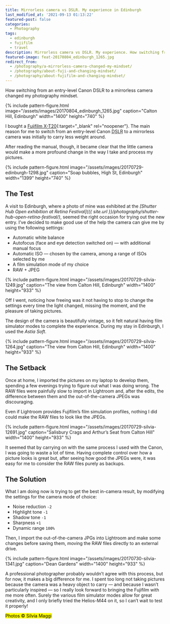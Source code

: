 ```yaml
---
title: Mirrorless camera vs DSLR. My experience in Edinburgh
last_modified_at: '2021-09-13 01:13:22'
featured-post: false
categories:
  - Photography
tags:
  - edinburgh
  - fujifilm
  - travel
description: Mirrorless camera vs DSLR. My experience. How switching from an entry-level Canon DSLR to a mirrorless camera changed my photography mindset.
featured-image: feat-20170804_edinburgh_1265.jpg
redirect_from:
  - /photography/a-mirrorless-camera-changed-my-mindset/
  - /photography/about-fuji-and-changing-mindset/
  - /photography/about-fujifilm-and-changing-mindset/
---
```

<p class="lead">How switching from an entry-level Canon DSLR to a mirrorless camera changed my photography mindset.</p>

<!--more-->

{% include pattern-figure.html image="/assets/images/20170804_edinburgh_1265.jpg" caption="Calton Hill, Edinburgh" width="1400" height="740" %}

I bought a [Fujifilm X-T20](https://fujifilm-x.com/en-us/products/cameras/x-t20/){:target="_blank" rel="noopener"}. The main reason for me to switch from an entry-level Canon
<abbr title="Digital Single-Lense Reflex">DSLR</abbr> to a mirrorless camera was initially to carry less weight around.

After reading the manual, though, it became clear that the little camera would make a more profound change in the way I take and process my pictures.

{% include pattern-figure.html image="/assets/images/20170729-edinburgh-1298.jpg" caption="Soap bubbles, High St, Edinburgh" width="1399" height="740" %}

## The Test

A visit to Edinburgh, where a photo of mine was exhibited at the _[Shutter Hub Open exhibition at Retina Festival]({{ site.url }}/photography/shutter-hub-open-retina-festival/)_, seemed the right occasion for trying out the new entry. I’ve decided to make good use of the help the camera can give me by using the following settings:

<ul class="smd-ul">
<li>Automatic white balance</li>
<li>Autofocus (face and eye detection switched on)  — with additional manual focus</li>
<li>Automatic ISO — chosen by the camera, among a range of ISOs selected by me</li>
<li>A film simulation mode of my choice</li>
<li>RAW + JPEG</li>
</ul>

{% include pattern-figure.html image="/assets/images/20170729-silvia-1249.jpg" caption="The view from Calton Hill, Edinburgh" width="1400" height="933" %}

Off I went, noticing how freeing was it not having to stop to change the settings every time the light changed, missing the moment, and the pleasure of taking pictures.

The design of the camera is beautifully vintage, so it felt natural having film simulator modes to complete the experience. During my stay in Edinburgh, I used the _Astia Soft_.

{% include pattern-figure.html image="/assets/images/20170729-silvia-1264.jpg" caption="The view from Calton Hill, Edinburgh" width="1400" height="933" %}

## The Setback

Once at home, I imported the pictures on my laptop to develop them, spending a few evenings trying to figure out what I was doing wrong. The RAW files were painfully slow to import in Lightroom and, after the edits, the difference between them and the out-of-the-camera JPEGs was discouraging.

Even if Lightroom provides Fujifilm’s film simulation profiles, nothing I did could make the RAW files to look like the JPEGs.

{% include pattern-figure.html image="/assets/images/20170729-silvia-12691.jpg" caption="Salisbury Crags and Arthur’s Seat from Calton Hill" width="1400" height="933" %}

It seemed that by carrying on with the same process I used with the Canon, I was going to waste a lot of time. Having complete control over how a picture looks is great but, after seeing how good the JPEGs were, it was easy for me to consider the RAW files purely as backups.

## The Solution

What I am doing now is trying to get the best in-camera result, by modifying the settings for the camera mode of choice:

<ul class="smd-ul">
<li>Noise reduction <code>-2</code></li>
<li>Highlight tone <code>-1</code></li>
<li>Shadow tone <code>-1</code></li>
<li>Sharpness <code>+1</code></li>
<li>Dynamic range <code>100%</code></li>
</ul>

Then, I import the out-of-the-camera JPGs into Lightroom and make some changes before saving them, moving the RAW files directly to an external drive.

{% include pattern-figure.html image="/assets/images/20170730-silvia-1341.jpg" caption="Dean Gardens" width="1400" height="933" %}

A professional photographer probably wouldn’t agree with this process, but for now, it makes a big difference for me. I spent too long not taking pictures because the camera was a heavy object to carry — and because I wasn’t particularly inspired — so I really look forward to bringing the Fujifilm with me more often. Surely the various film simulator modes allow for great creativity, and I only briefly tried the Helios-M44 on it, so I can’t wait to test it properly!

<p class="detached"><mark class="smd-highlight small">Photos &copy; Silvia Maggi</mark></p>

